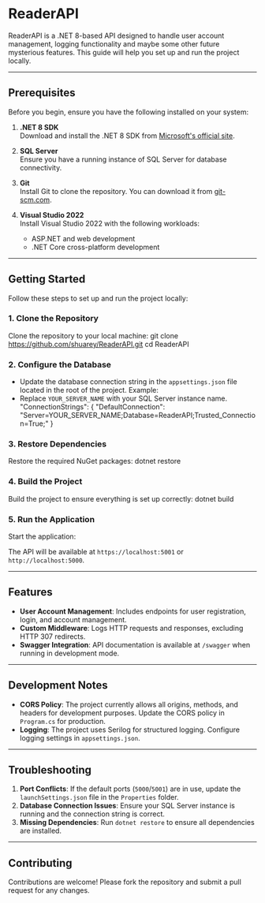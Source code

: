 # ReaderAPI

ReaderAPI is a .NET 8-based API designed to handle user account management, logging functionality and maybe some other future mysterious features. This guide will help you set up and run the project locally.

---

## Prerequisites

Before you begin, ensure you have the following installed on your system:

1. **.NET 8 SDK**  
   Download and install the .NET 8 SDK from [Microsoft's official site](https://dotnet.microsoft.com/).

2. **SQL Server**  
   Ensure you have a running instance of SQL Server for database connectivity.

3. **Git**  
   Install Git to clone the repository. You can download it from [git-scm.com](https://git-scm.com/).

4. **Visual Studio 2022**  
   Install Visual Studio 2022 with the following workloads:
   - ASP.NET and web development
   - .NET Core cross-platform development

---

## Getting Started

Follow these steps to set up and run the project locally:

### 1. Clone the Repository
Clone the repository to your local machine:
git clone https://github.com/shuarey/ReaderAPI.git cd ReaderAPI

### 2. Configure the Database
- Update the database connection string in the `appsettings.json` file located in the root of the project. Example:
- Replace `YOUR_SERVER_NAME` with your SQL Server instance name.
"ConnectionStrings": { "DefaultConnection": "Server=YOUR_SERVER_NAME;Database=ReaderAPI;Trusted_Connection=True;" }

### 3. Restore Dependencies
Restore the required NuGet packages:
dotnet restore

### 4. Build the Project
Build the project to ensure everything is set up correctly:
dotnet build

### 5. Run the Application
Start the application:

The API will be available at `https://localhost:5001` or `http://localhost:5000`.

---

## Features

- **User Account Management**: Includes endpoints for user registration, login, and account management.
- **Custom Middleware**: Logs HTTP requests and responses, excluding HTTP 307 redirects.
- **Swagger Integration**: API documentation is available at `/swagger` when running in development mode.

---

## Development Notes

- **CORS Policy**: The project currently allows all origins, methods, and headers for development purposes. Update the CORS policy in `Program.cs` for production.
- **Logging**: The project uses Serilog for structured logging. Configure logging settings in `appsettings.json`.

---

## Troubleshooting

1. **Port Conflicts**: If the default ports (`5000`/`5001`) are in use, update the `launchSettings.json` file in the `Properties` folder.
2. **Database Connection Issues**: Ensure your SQL Server instance is running and the connection string is correct.
3. **Missing Dependencies**: Run `dotnet restore` to ensure all dependencies are installed.

---

## Contributing

Contributions are welcome! Please fork the repository and submit a pull request for any changes.